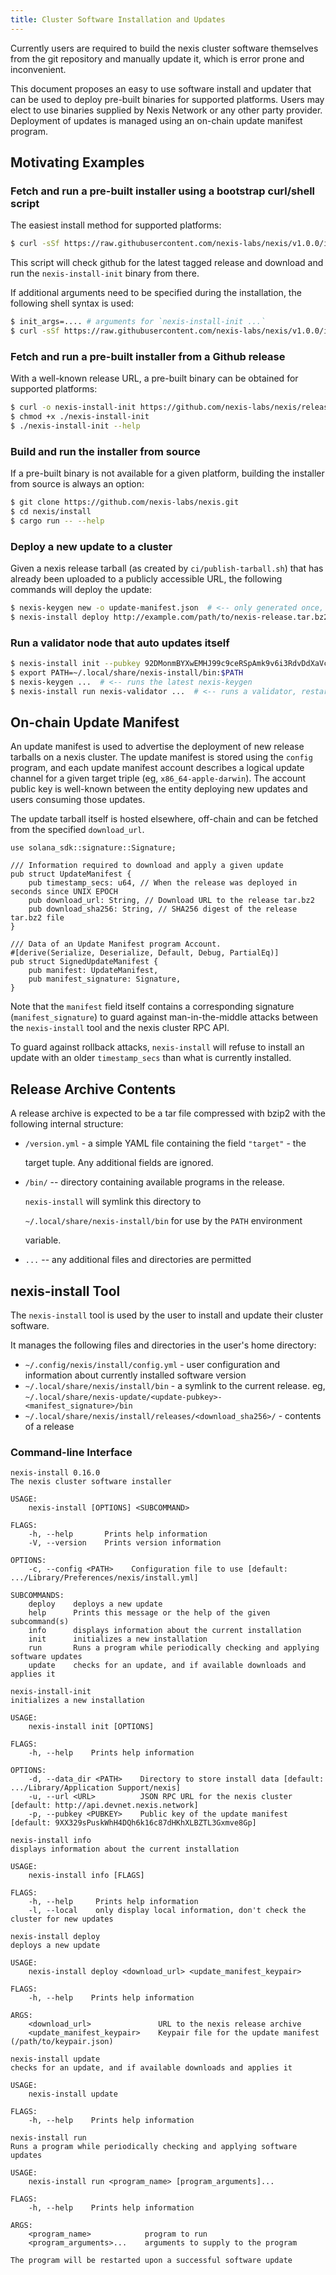 ```yaml
---
title: Cluster Software Installation and Updates
---
```


Currently users are required to build the nexis cluster software themselves from the git repository and manually update it, which is error prone and inconvenient.

This document proposes an easy to use software install and updater that can be used to deploy pre-built binaries for supported platforms. Users may elect to use binaries supplied by Nexis Network or any other party provider. Deployment of updates is managed using an on-chain update manifest program.

## Motivating Examples

### Fetch and run a pre-built installer using a bootstrap curl/shell script

The easiest install method for supported platforms:

```bash
$ curl -sSf https://raw.githubusercontent.com/nexis-labs/nexis/v1.0.0/install/nexis-install-init.sh | sh
```

This script will check github for the latest tagged release and download and run the `nexis-install-init` binary from there.

If additional arguments need to be specified during the installation, the following shell syntax is used:

```bash
$ init_args=.... # arguments for `nexis-install-init ...`
$ curl -sSf https://raw.githubusercontent.com/nexis-labs/nexis/v1.0.0/install/nexis-install-init.sh | sh -s - ${init_args}
```

### Fetch and run a pre-built installer from a Github release

With a well-known release URL, a pre-built binary can be obtained for supported platforms:

```bash
$ curl -o nexis-install-init https://github.com/nexis-labs/nexis/releases/download/v1.0.0/nexis-install-init-x86_64-apple-darwin
$ chmod +x ./nexis-install-init
$ ./nexis-install-init --help
```

### Build and run the installer from source

If a pre-built binary is not available for a given platform, building the installer from source is always an option:

```bash
$ git clone https://github.com/nexis-labs/nexis.git
$ cd nexis/install
$ cargo run -- --help
```

### Deploy a new update to a cluster

Given a nexis release tarball \(as created by `ci/publish-tarball.sh`\) that has already been uploaded to a publicly accessible URL, the following commands will deploy the update:

```bash
$ nexis-keygen new -o update-manifest.json  # <-- only generated once, the public key is shared with users
$ nexis-install deploy http://example.com/path/to/nexis-release.tar.bz2 update-manifest.json
```

### Run a validator node that auto updates itself

```bash
$ nexis-install init --pubkey 92DMonmBYXwEMHJ99c9ceRSpAmk9v6i3RdvDdXaVcrfj  # <-- pubkey is obtained from whoever is deploying the updates
$ export PATH=~/.local/share/nexis-install/bin:$PATH
$ nexis-keygen ...  # <-- runs the latest nexis-keygen
$ nexis-install run nexis-validator ...  # <-- runs a validator, restarting it as necessary when an update is applied
```

## On-chain Update Manifest

An update manifest is used to advertise the deployment of new release tarballs on a nexis cluster. The update manifest is stored using the `config` program, and each update manifest account describes a logical update channel for a given target triple \(eg, `x86_64-apple-darwin`\). The account public key is well-known between the entity deploying new updates and users consuming those updates.

The update tarball itself is hosted elsewhere, off-chain and can be fetched from the specified `download_url`.

```text
use solana_sdk::signature::Signature;

/// Information required to download and apply a given update
pub struct UpdateManifest {
    pub timestamp_secs: u64, // When the release was deployed in seconds since UNIX EPOCH
    pub download_url: String, // Download URL to the release tar.bz2
    pub download_sha256: String, // SHA256 digest of the release tar.bz2 file
}

/// Data of an Update Manifest program Account.
#[derive(Serialize, Deserialize, Default, Debug, PartialEq)]
pub struct SignedUpdateManifest {
    pub manifest: UpdateManifest,
    pub manifest_signature: Signature,
}
```

Note that the `manifest` field itself contains a corresponding signature \(`manifest_signature`\) to guard against man-in-the-middle attacks between the `nexis-install` tool and the nexis cluster RPC API.

To guard against rollback attacks, `nexis-install` will refuse to install an update with an older `timestamp_secs` than what is currently installed.

## Release Archive Contents

A release archive is expected to be a tar file compressed with bzip2 with the following internal structure:

- `/version.yml` - a simple YAML file containing the field `"target"` - the

  target tuple. Any additional fields are ignored.

- `/bin/` -- directory containing available programs in the release.

  `nexis-install` will symlink this directory to

  `~/.local/share/nexis-install/bin` for use by the `PATH` environment

  variable.

- `...` -- any additional files and directories are permitted

## nexis-install Tool

The `nexis-install` tool is used by the user to install and update their cluster software.

It manages the following files and directories in the user's home directory:

- `~/.config/nexis/install/config.yml` - user configuration and information about currently installed software version
- `~/.local/share/nexis/install/bin` - a symlink to the current release. eg, `~/.local/share/nexis-update/<update-pubkey>-<manifest_signature>/bin`
- `~/.local/share/nexis/install/releases/<download_sha256>/` - contents of a release

### Command-line Interface

```text
nexis-install 0.16.0
The nexis cluster software installer

USAGE:
    nexis-install [OPTIONS] <SUBCOMMAND>

FLAGS:
    -h, --help       Prints help information
    -V, --version    Prints version information

OPTIONS:
    -c, --config <PATH>    Configuration file to use [default: .../Library/Preferences/nexis/install.yml]

SUBCOMMANDS:
    deploy    deploys a new update
    help      Prints this message or the help of the given subcommand(s)
    info      displays information about the current installation
    init      initializes a new installation
    run       Runs a program while periodically checking and applying software updates
    update    checks for an update, and if available downloads and applies it
```

```text
nexis-install-init
initializes a new installation

USAGE:
    nexis-install init [OPTIONS]

FLAGS:
    -h, --help    Prints help information

OPTIONS:
    -d, --data_dir <PATH>    Directory to store install data [default: .../Library/Application Support/nexis]
    -u, --url <URL>          JSON RPC URL for the nexis cluster [default: http://api.devnet.nexis.network]
    -p, --pubkey <PUBKEY>    Public key of the update manifest [default: 9XX329sPuskWhH4DQh6k16c87dHKhXLBZTL3Gxmve8Gp]
```

```text
nexis-install info
displays information about the current installation

USAGE:
    nexis-install info [FLAGS]

FLAGS:
    -h, --help     Prints help information
    -l, --local    only display local information, don't check the cluster for new updates
```

```text
nexis-install deploy
deploys a new update

USAGE:
    nexis-install deploy <download_url> <update_manifest_keypair>

FLAGS:
    -h, --help    Prints help information

ARGS:
    <download_url>               URL to the nexis release archive
    <update_manifest_keypair>    Keypair file for the update manifest (/path/to/keypair.json)
```

```text
nexis-install update
checks for an update, and if available downloads and applies it

USAGE:
    nexis-install update

FLAGS:
    -h, --help    Prints help information
```

```text
nexis-install run
Runs a program while periodically checking and applying software updates

USAGE:
    nexis-install run <program_name> [program_arguments]...

FLAGS:
    -h, --help    Prints help information

ARGS:
    <program_name>            program to run
    <program_arguments>...    arguments to supply to the program

The program will be restarted upon a successful software update
```
